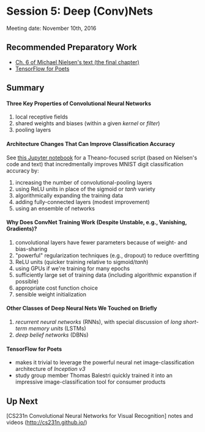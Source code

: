 # Session 5: Deep (Conv)Nets

Meeting date: November 10th, 2016

## Recommended Preparatory Work

* [Ch. 6 of Michael Nielsen's text (the final chapter)](http://neuralnetworksanddeeplearning.com/chap6.html)
* [TensorFlow for Poets](https://codelabs.developers.google.com/codelabs/tensorflow-for-poets/index.html)

## Summary

#### Three Key Properties of Convolutional Neural Networks

1. local receptive fields
2. shared weights and biases (within a given _kernel_ or _filter_)
3. pooling layers

#### Architecture Changes That Can Improve Classification Accuracy

See [this Jupyter notebook](https://github.com/the-deep-learners/study-group/blob/master/weekly-work/week5/network3.ipynb) for a Theano-focused script (based on Nielsen's code and text) that incredmentally improves MNIST digit classification accuracy by: 

1. increasing the number of convolutional-pooling layers
2. using ReLU units in place of the sigmoid or _tanh_ variety
3. algorithmically expanding the training data
4. adding fully-connected layers (modest improvement)
5. using an ensemble of networks

#### Why Does ConvNet Training Work (Despite Unstable, e.g., Vanishing, Gradients)?

1. convolutional layers have fewer parameters because of weight- and bias-sharing
2. "powerful" regularization techniques (e.g., dropout) to reduce overfitting
3. ReLU units (quicker training relative to sigmoid/_tanh_)
4. using GPUs if we're training for many epochs
5. sufficiently large set of training data (including algorithmic expanstion if possible)
6. appropriate cost function choice
7. sensible weight initialization

#### Other Classes of Deep Neural Nets We Touched on Briefly

1. _recurrent neural networks_ (RNNs), with special discussion of _long short-term memory units_ (LSTMs)
2. _deep belief networks_ (DBNs)

#### TensorFlow for Poets

* makes it trivial to leverage the powerful neural net image-classification architecture of _Inception v3_
* study group member Thomas Balestri quickly trained it into an impressive image-classification tool for consumer products

## Up Next

[CS231n Convolutional Neural Networks for Visual Recognition] notes and videos (http://cs231n.github.io/)
